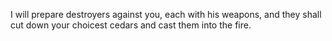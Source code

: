 I will prepare destroyers against you, each with his weapons, and they shall cut down your choicest cedars and cast them into the fire.
